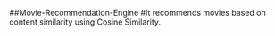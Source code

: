 ##Movie-Recommendation-Engine
#It recommends movies based on content similarity using Cosine Similarity.

